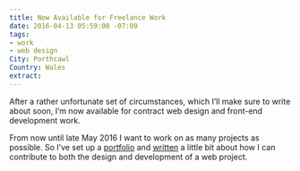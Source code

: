 ```yaml
---
title: Now Available for Freelance Work
date: 2016-04-13 05:59:00 -07:00
tags:
- work
- web design
City: Porthcawl
Country: Wales
extract: 
---
```


After a rather unfortunate set of circumstances, which I’ll make sure to write about soon, I’m now available for contract web design and front-end development work. 

From now until late May 2016 I want to work on as many projects as possible. So I’ve set up a [portfolio](http://robinrendle.com/work) and [written](http://robinrendle.com/work/about) a little bit about how I can contribute to both the design and development of a web project.